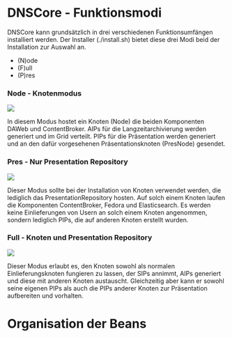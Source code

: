 # DNSCore - Funktionsmodi

DNSCore kann grundsätzlich in drei verschiedenen Funktionsumfängen installiert werden. Der Installer (./install.sh) bietet diese drei Modi beid der Installation zur Auswahl an.

* (N)ode 
* (F)ull
* (P)res

### Node - Knotenmodus

![](https://raw.githubusercontent.com/da-nrw/DNSCore/master/ContentBroker/src/main/markdown/system-modi1.jpg)

In diesem Modus hostet ein Knoten (Node) die beiden Komponenten DAWeb und ContentBroker. AIPs für die Langzeitarchivierung werden generiert und im Grid verteilt. PIPs für die Präsentation werden generiert und an den dafür vorgesehenen Präsentationsknoten (PresNode) gesendet.

### Pres - Nur Presentation Repository

![](https://raw.githubusercontent.com/da-nrw/DNSCore/master/ContentBroker/src/main/markdown/system-modi2.jpg)

Dieser Modus sollte bei der Installation von Knoten verwendet werden, die lediglich das PresentationRepository hosten. Auf solch einem Knoten laufen die Komponenten ContentBroker, Fedora und Elasticsearch. Es werden keine Einlieferungen von Usern an solch einem Knoten angenommen, sondern lediglich PIPs, die auf anderen Knoten erstellt wurden.

### Full - Knoten und Presentation Repository

![](https://raw.githubusercontent.com/da-nrw/DNSCore/master/ContentBroker/src/main/markdown/system-modi3.jpg)

Dieser Modus erlaubt es, den Knoten sowohl als normalen Einlieferungsknoten fungieren zu lassen, der SIPs annimmt, AIPs generiert und diese mit anderen Knoten austauscht. Gleichzeitig aber kann er sowohl seine eigenen PIPs als auch die PIPs anderer Knoten zur Präsentation aufbereiten und vorhalten.

# Organisation der Beans
